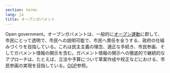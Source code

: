 ```yaml
---
section: terms
lang: ja
title: オープンガバメント
---
```


Open government。オープンガバメントは、一般的に[オープン運動](/glossary/en/terms/open-movement/)に即して、市民にとって透明で、市民への説明可能で、市民へ責任を全うする、政府の仕組みづくりを目指している。これは民主主義の理念、適正な手続き、市民参画、そしてガバメント情報の開示を含む。ガバメント情報の開示への徹底的で継続的なアプローチは、たとえば、立法や予算について草案作成や校正などにおける、市民参画の実現を目指している。[OGP](/glossary/ja/terms/ogp/)参照。
